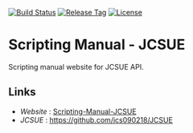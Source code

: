 [![Build Status](https://travis-ci.com/jcs090218/Scripting-Manual-JCSUE.svg?branch=master)](https://travis-ci.com/jcs090218/Scripting-Manual-JCSUE)
[![Release Tag](https://img.shields.io/github/tag/jcs090218/Scripting-Manual-JCSUE.svg?label=release)](https://github.com/jcs090218/Scripting-Manual-JCSUE/releases/latest)
[![License](https://img.shields.io/badge/License-Apache%202.0-blue.svg)](https://opensource.org/licenses/Apache-2.0)

# Scripting Manual - JCSUE

Scripting manual website for JCSUE API. 

## Links

* *Website* : [Scripting-Manual-JCSUE](http://www.jcs-profile.com:3003)
* *JCSUE* : https://github.com/jcs090218/JCSUE

